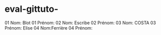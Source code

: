 # eval-gittuto-

01 Nom: Blot 
01 Prénom:
02 Nom: Escribe
02 Prénom:
03 Nom: COSTA
03 Prénom: Elise
04 Nom:Ferrière
04 Prénom: